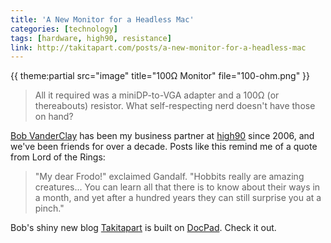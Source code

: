 ```yaml
---
title: 'A New Monitor for a Headless Mac'
categories: [technology]
tags: [hardware, high90, resistance]
link: http://takitapart.com/posts/a-new-monitor-for-a-headless-mac
---
```


{{ theme:partial src="image" title="100&Omega; Monitor" file="100-ohm.png" }}

> All it required was a miniDP-to-VGA adapter and a 100&Omega; (or thereabouts) resistor. What self-respecting nerd doesn't have those on hand?

[Bob VanderClay](http://twitter.com/takitapart) has been my business partner at [high90](http://high90.com) since 2006, and we've been friends for over a decade. Posts like this remind me of a quote from Lord of the Rings:

> "My dear Frodo!" exclaimed Gandalf. "Hobbits really are amazing creatures... You can learn all that there is to know about their ways in a month, and yet after a hundred years they can still surprise you at a pinch."

Bob's shiny new blog [Takitapart](http://takitapart.com) is built on [DocPad](http://docpad.org). Check it out. 